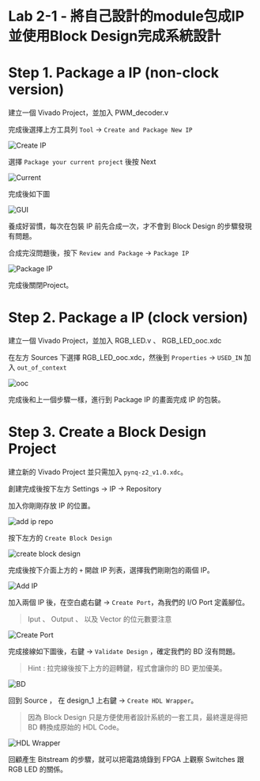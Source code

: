 Lab 2-1 - 將自己設計的module包成IP並使用Block Design完成系統設計
================================

# Step 1. Package a IP (non-clock version)

建立一個 Vivado Project，並加入 PWM_decoder.v

完成後選擇上方工具列 `Tool` -> `Create and Package New IP`

![Create IP](images/create_IP.png)

選擇 `Package your current project` 後按 Next

![Current](images/package_current.png)

完成後如下圖

![GUI](images/IP_gui.png)

養成好習慣，每次在包裝 IP 前先合成一次，才不會到 Block Design 的步驟發現有問題。

合成完沒問題後，按下 `Review and Package` -> `Package IP`

![Package IP](images/package.png)

完成後關閉Project。

# Step 2. Package a IP (clock version)

建立一個 Vivado Project，並加入 RGB_LED.v 、 RGB_LED_ooc.xdc

在左方 Sources 下選擇 RGB_LED_ooc.xdc，然後到 `Properties` -> `USED_IN` 加入 `out_of_context`

![ooc](images/ooc.png)

完成後和上一個步驟一樣，進行到 Package IP 的畫面完成 IP 的包裝。

# Step 3. Create a Block Design Project

建立新的 Vivado Project 並只需加入 `pynq-z2_v1.0.xdc`。

創建完成後按下左方 Settings -> IP -> Repository

加入你剛剛存放 IP 的位置。

![add ip repo](images/add_IP_repo.png)

按下左方的 `Create Block Design`

![create block design](images/create_bd.png)

完成後按下介面上方的 `+` 開啟 IP 列表，選擇我們剛剛包的兩個 IP。

![Add IP](images/add_IP.png)

加入兩個 IP 後，在空白處右鍵 -> `Create Port`，為我們的 I/O Port 定義腳位。
> Iput 、 Output 、 以及 Vector 的位元數要注意

![Create Port](images/create_port.png)

完成接線如下圖後，右鍵 -> `Validate Design` ，確定我們的 BD 沒有問題。
> Hint : 拉完線後按下上方的迴轉鍵，程式會讓你的 BD 更加優美。

![BD](images/bd.png)

回到 Source ， 在 design_1 上右鍵 -> `Create HDL Wrapper`。
> 因為 Block Design 只是方便使用者設計系統的一套工具，最終還是得把 BD 轉換成原始的 HDL Code。

![HDL Wrapper](images/HDL_wrapper.png)

回顧產生 Bitstream 的步驟，就可以把電路燒錄到 FPGA 上觀察 Switches 跟 RGB LED 的關係。

